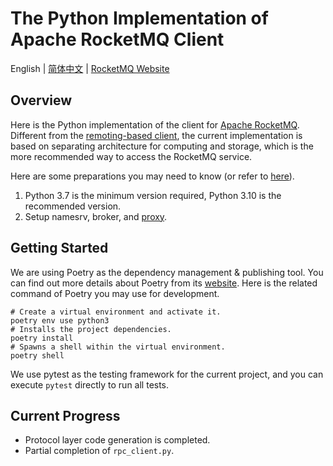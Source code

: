 # The Python Implementation of Apache RocketMQ Client

English | [简体中文](README-CN.md) | [RocketMQ Website](https://rocketmq.apache.org/)

## Overview

Here is the Python implementation of the client for [Apache RocketMQ](https://rocketmq.apache.org/). Different from the [remoting-based client](https://github.com/apache/rocketmq/tree/develop/client), the current implementation is based on separating architecture for computing and storage, which is the more recommended way to access the RocketMQ service.

Here are some preparations you may need to know (or refer to [here](https://rocketmq.apache.org/docs/quickStart/02quickstart/https://rocketmq.apache.org/docs/quickStart/02quickstart/)).

1. Python 3.7 is the minimum version required, Python 3.10 is the recommended version.
2. Setup namesrv, broker, and [proxy](https://github.com/apache/rocketmq/tree/develop/proxy).

## Getting Started

We are using Poetry as the dependency management & publishing tool. You can find out more details about Poetry from its [website](https://python-poetry.org/). Here is the related command of Poetry you may use for development.

```shell
# Create a virtual environment and activate it.
poetry env use python3
# Installs the project dependencies.
poetry install
# Spawns a shell within the virtual environment.
poetry shell
```

We use pytest as the testing framework for the current project, and you can execute `pytest` directly to run all tests.

## Current Progress

* Protocol layer code generation is completed.
* Partial completion of `rpc_client.py`.
